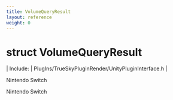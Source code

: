 ```yaml
---
title: VolumeQueryResult
layout: reference
weight: 0
---
```

struct VolumeQueryResult
===

| Include: | PlugIns/TrueSkyPluginRender/UnityPluginInterface.h |

Nintendo Switch




Nintendo Switch


